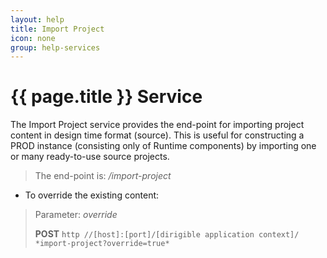 ```yaml
---
layout: help
title: Import Project
icon: none
group: help-services
---
```


{{ page.title }} Service
===

The Import Project service provides the end-point for importing project content in design time format (source). This is useful for constructing a PROD instance (consisting only of Runtime components) by importing one or many ready-to-use source projects.

> The end-point is: */import-project*

* To override the existing content:


> Parameter: *override*
> 
> **POST** `http //[host]:[port]/[dirigible application context]/ *import-project?override=true*`

